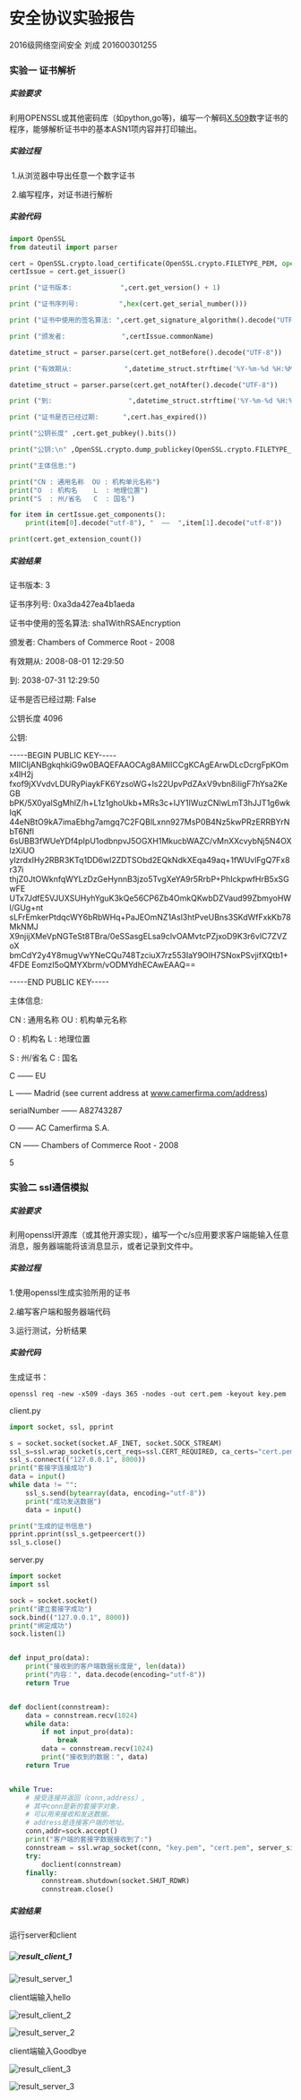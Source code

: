 # 安全协议实验报告

2016级网络空间安全 刘成 201600301255

### 实验一 证书解析

##### 实验要求

利用OPENSSL或其他密码库（如python,go等)，编写一个解码[X.509](http://X.509)数字证书的程序，能够解析证书中的基本ASN1项内容并打印输出。

##### 实验过程

​		1.从浏览器中导出任意一个数字证书

​		2.编写程序，对证书进行解析

##### 实验代码

```python
import OpenSSL
from dateutil import parser

cert = OpenSSL.crypto.load_certificate(OpenSSL.crypto.FILETYPE_PEM, open("ChambersofCommerceRoot-2008.crt").read())
certIssue = cert.get_issuer()

print ("证书版本:            ",cert.get_version() + 1)

print ("证书序列号:          ",hex(cert.get_serial_number()))

print ("证书中使用的签名算法: ",cert.get_signature_algorithm().decode("UTF-8"))

print ("颁发者:              ",certIssue.commonName)

datetime_struct = parser.parse(cert.get_notBefore().decode("UTF-8"))

print ("有效期从:             ",datetime_struct.strftime('%Y-%m-%d %H:%M:%S'))

datetime_struct = parser.parse(cert.get_notAfter().decode("UTF-8"))

print ("到:                   ",datetime_struct.strftime('%Y-%m-%d %H:%M:%S'))

print ("证书是否已经过期:      ",cert.has_expired())

print("公钥长度" ,cert.get_pubkey().bits())

print("公钥:\n" ,OpenSSL.crypto.dump_publickey(OpenSSL.crypto.FILETYPE_PEM, cert.get_pubkey()).decode("utf-8"))

print("主体信息:")

print("CN : 通用名称  OU : 机构单元名称")
print("O  : 机构名    L  : 地理位置")
print("S  : 州/省名   C  : 国名")

for item in certIssue.get_components():
    print(item[0].decode("utf-8"), "  ——  ",item[1].decode("utf-8"))

print(cert.get_extension_count())
```

##### 实验结果

证书版本:             3

证书序列号:           0xa3da427ea4b1aeda

证书中使用的签名算法:  sha1WithRSAEncryption

颁发者:               Chambers of Commerce Root - 2008

有效期从:              2008-08-01 12:29:50

到:                    2038-07-31 12:29:50

证书是否已经过期:       False

公钥长度 4096

公钥:

 -----BEGIN PUBLIC KEY-----MIICIjANBgkqhkiG9w0BAQEFAAOCAg8AMIICCgKCAgEArwDLcDcrgFpKOmx4lH2j
fxof9jXVvdvLDURyPiaykFK6YzsoWG+ls22UpvPdZAxV9vbn8iIigF7hYsa2KeGB
bPK/5X0yalSgMhlZ/h+L1z1ghoUkb+MRs3c+IJY1IWuzCNlwLmT3hJJT1g6wkIqK
44eNBtO9kA7imaEbhg7amgq7C2FQBlLxnn927MsP0B4Nz5kwPRzERRBYrNbT6Nfl
6sUBB3fWUeYDf4pIpU1odbnpvJ5OGXH1MkucbWAZC/vMnXXcvybNj5N4OXlzXiUO
ylzrdxIHy2RBR3KTq1DD6wl2ZDTSObd2EQkNdkXEqa49aq+1fWUvlFgQ7Fx8r37i
thjZ0JtOWknfqWYLzDzGeHynnB3jzo5TvgXeYA9r5RrbP+PhIckpwfHrB5xSGwFE
UTx7JdfE5VJUXSUHyhYguK3kQe56CP6Zb4OmkQKwbDZVaud99ZbmyoHWl/GUg+nt
sLFrEmkerPtdqcWY6bRbWHq+PaJEOmNZ1Asl3htPveUBns3SKdWfFxkKb78MkNMJ
X9njijXMeVpNGTeSt8TBra/0eSSasgELsa9clvOAMvtcPZjxoD9K3r6vlC7ZVZoX
bmCdY2y4Y8mugVwYNeCQu748TzciuX7rz553IaY9OIH7SNoxPSvjifXQtb1+4FDE
EomzI5oQMYXbrm/vODMYdhECAwEAAQ==

-----END PUBLIC KEY-----

主体信息:

CN : 通用名称  OU : 机构单元名称

O  : 机构名    L  : 地理位置

S  : 州/省名   C  : 国名

C   ——   EU

L   ——   Madrid (see current address at www.camerfirma.com/address)

serialNumber   ——   A82743287

O   ——   AC Camerfirma S.A.

CN   ——   Chambers of Commerce Root - 2008

5



### 实验二 ssl通信模拟

##### 实验要求

利用openssl开源库（或其他开源实现），编写一个c/s应用要求客户端能输入任意消息，服务器端能将该消息显示，或者记录到文件中。

##### 实验过程

1.使用openssl生成实验所用的证书

2.编写客户端和服务器端代码

3.运行测试，分析结果

##### 实验代码

生成证书：

```
openssl req -new -x509 -days 365 -nodes -out cert.pem -keyout key.pem
```

client.py

```python
import socket, ssl, pprint

s = socket.socket(socket.AF_INET, socket.SOCK_STREAM)
ssl_s=ssl.wrap_socket(s,cert_reqs=ssl.CERT_REQUIRED, ca_certs="cert.pem")
ssl_s.connect(("127.0.0.1", 8000))
print("套接字连接成功")
data = input()
while data != "":
    ssl_s.send(bytearray(data, encoding="utf-8"))
    print("成功发送数据")
    data = input()

print("生成的证书信息")
pprint.pprint(ssl_s.getpeercert())
ssl_s.close()
```

server.py

```python
import socket
import ssl

sock = socket.socket()
print("建立套接字成功")
sock.bind(("127.0.0.1", 8000))
print("绑定成功")
sock.listen(1)


def input_pro(data):
    print("接收到的客户端数据长度是", len(data))
    print("内容：", data.decode(encoding="utf-8"))
    return True


def doclient(connstream):
    data = connstream.recv(1024)
    while data:
        if not input_pro(data):
            break
        data = connstream.recv(1024)
        print("接收到的数据：", data)
    return True


while True:
    # 接受连接并返回（conn,address）,
    # 其中conn是新的套接字对象，
    # 可以用来接收和发送数据。
    # address是连接客户端的地址。
    conn,addr=sock.accept()
    print("客户端的套接字数据接收到了:")
    connstream = ssl.wrap_socket(conn, "key.pem", "cert.pem", server_side=True)
    try:
        doclient(connstream)
    finally:
        connstream.shutdown(socket.SHUT_RDWR)
        connstream.close()
```

##### 实验结果

运行server和client

##### ![result_client_1](https://dracula1998.github.io/Security%20Protocol/result_client_1.png)

![result_server_1](https://dracula1998.github.io/Security%20Protocol/result_server_1.png)

client端输入hello

![result_client_2](https://dracula1998.github.io/Security%20Protocol/result_client_2.png)

![result_server_2](https://dracula1998.github.io/Security%20Protocol/result_server_2.png)

client端输入Goodbye

![result_client_3](https://dracula1998.github.io/Security%20Protocol/result_client_3.png)

![result_server_3](https://dracula1998.github.io/Security%20Protocol/result_server_3.png)

